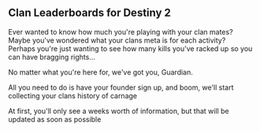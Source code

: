 ## Clan Leaderboards for Destiny 2

Ever wanted to know how much you're playing with your clan mates? \
Maybe you've wondered what your clans meta is for each activity? \
Perhaps you're just wanting to see how many kills you've racked up so you can have bragging rights...

No matter what you're here for, we've got you, Guardian.

All you need to do is have your founder sign up, and boom, we'll start collecting your clans history of carnage

At first, you'll only see a weeks worth of information, but that will be updated as soon as possible
